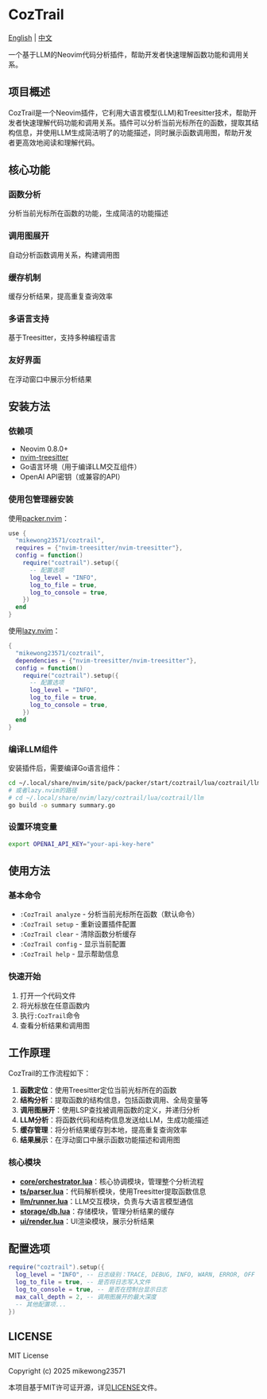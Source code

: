 # CozTrail

[English](README.md) | [中文](README_CN.md)

一个基于LLM的Neovim代码分析插件，帮助开发者快速理解函数功能和调用关系。

## 项目概述

CozTrail是一个Neovim插件，它利用大语言模型(LLM)和Treesitter技术，帮助开发者快速理解代码功能和调用关系。插件可以分析当前光标所在的函数，提取其结构信息，并使用LLM生成简洁明了的功能描述，同时展示函数调用图，帮助开发者更高效地阅读和理解代码。

## 核心功能

### 函数分析
分析当前光标所在函数的功能，生成简洁的功能描述

### 调用图展开
自动分析函数调用关系，构建调用图

### 缓存机制
缓存分析结果，提高重复查询效率

### 多语言支持
基于Treesitter，支持多种编程语言

### 友好界面
在浮动窗口中展示分析结果

## 安装方法

### 依赖项

- Neovim 0.8.0+
- [nvim-treesitter](https://github.com/nvim-treesitter/nvim-treesitter)
- Go语言环境（用于编译LLM交互组件）
- OpenAI API密钥（或兼容的API）

### 使用包管理器安装

使用[packer.nvim](https://github.com/wbthomason/packer.nvim)：

```lua
use {
  "mikewong23571/coztrail",
  requires = {"nvim-treesitter/nvim-treesitter"},
  config = function()
    require("coztrail").setup({
      -- 配置选项
      log_level = "INFO",
      log_to_file = true,
      log_to_console = true,
    })
  end
}
```

使用[lazy.nvim](https://github.com/folke/lazy.nvim)：

```lua
{
  "mikewong23571/coztrail",
  dependencies = {"nvim-treesitter/nvim-treesitter"},
  config = function()
    require("coztrail").setup({
      -- 配置选项
      log_level = "INFO",
      log_to_file = true,
      log_to_console = true,
    })
  end
}
```

### 编译LLM组件

安装插件后，需要编译Go语言组件：

```bash
cd ~/.local/share/nvim/site/pack/packer/start/coztrail/lua/coztrail/llm
# 或者lazy.nvim的路径
# cd ~/.local/share/nvim/lazy/coztrail/lua/coztrail/llm
go build -o summary summary.go
```

### 设置环境变量

```bash
export OPENAI_API_KEY="your-api-key-here"
```

## 使用方法

### 基本命令

- `:CozTrail analyze` - 分析当前光标所在函数（默认命令）
- `:CozTrail setup` - 重新设置插件配置
- `:CozTrail clear` - 清除函数分析缓存
- `:CozTrail config` - 显示当前配置
- `:CozTrail help` - 显示帮助信息

### 快速开始

1. 打开一个代码文件
2. 将光标放在任意函数内
3. 执行`:CozTrail`命令
4. 查看分析结果和调用图

## 工作原理

CozTrail的工作流程如下：

1. **函数定位**：使用Treesitter定位当前光标所在的函数
2. **结构分析**：提取函数的结构信息，包括函数调用、全局变量等
3. **调用图展开**：使用LSP查找被调用函数的定义，并递归分析
4. **LLM分析**：将函数代码和结构信息发送给LLM，生成功能描述
5. **缓存管理**：将分析结果缓存到本地，提高重复查询效率
6. **结果展示**：在浮动窗口中展示函数功能描述和调用图

### 核心模块

- [**core/orchestrator.lua**](lua/coztrail/core/orchestrator.lua)：核心协调模块，管理整个分析流程
- [**ts/parser.lua**](lua/coztrail/ts/parser.lua)：代码解析模块，使用Treesitter提取函数信息
- [**llm/runner.lua**](lua/coztrail/llm/runner.lua)：LLM交互模块，负责与大语言模型通信
- [**storage/db.lua**](lua/coztrail/storage/db.lua)：存储模块，管理分析结果的缓存
- [**ui/render.lua**](lua/coztrail/ui/render.lua)：UI渲染模块，展示分析结果

## 配置选项

```lua
require("coztrail").setup({
  log_level = "INFO", -- 日志级别：TRACE, DEBUG, INFO, WARN, ERROR, OFF
  log_to_file = true, -- 是否将日志写入文件
  log_to_console = true, -- 是否在控制台显示日志
  max_call_depth = 2, -- 调用图展开的最大深度
  -- 其他配置项...
})
```

## LICENSE

MIT License

Copyright (c) 2025 mikewong23571

本项目基于MIT许可证开源，详见[LICENSE](LICENSE)文件。